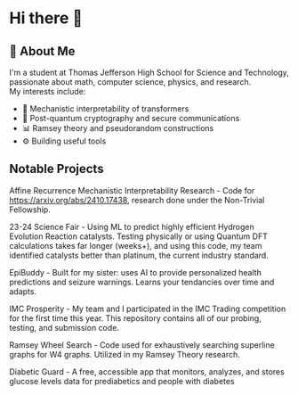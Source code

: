 # Hi there 👋

## 🧬 About Me

I'm a student at Thomas Jefferson High School for Science and Technology, passionate about math, computer science, physics, and research.  
My interests include:
- 🧠 Mechanistic interpretability of transformers
- 🔐 Post-quantum cryptography and secure communications
- 📊 Ramsey theory and pseudorandom constructions
- ⚙️ Building useful tools

## Notable Projects

Affine Recurrence Mechanistic Interpretability Research - Code for https://arxiv.org/abs/2410.17438, research done under the Non-Trivial Fellowship.

23-24 Science Fair - Using ML to predict highly efficient Hydrogen Evolution Reaction catalysts. Testing physically or using Quantum DFT calculations takes far longer (weeks+), and using this code, my team identified catalysts better than platinum, the current industry standard.

EpiBuddy -  Built for my sister: uses AI to provide personalized health predictions and seizure warnings. Learns your tendancies over time and adapts.

IMC Prosperity - My team and I participated in the IMC Trading competition for the first time this year. This repository contains all of our probing, testing, and submission code.

Ramsey Wheel Search - Code used for exhaustively searching superline graphs for W4 graphs. Utilized in my Ramsey Theory research.

Diabetic Guard - A free, accessible app that monitors, analyzes, and stores glucose levels data for prediabetics and people with diabetes




<!--
**alexanderwgu/alexanderwgu** is a ✨ _special_ ✨ repository because its `README.md` (this file) appears on your GitHub profile.

Here are some ideas to get you started:

- 🔭 I’m currently working on ...
- 🌱 I’m currently learning ...
- 👯 I’m looking to collaborate on ...
- 🤔 I’m looking for help with ...
- 💬 Ask me about ...
- 📫 How to reach me: ...
- 😄 Pronouns: ...
- ⚡ Fun fact: ...
-->
